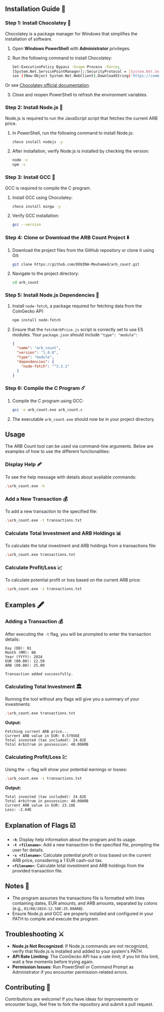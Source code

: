 ## Installation Guide 📰

### Step 1: Install Chocolatey 🍫

Chocolatey is a package manager for Windows that simplifies the installation of software.

1. Open **Windows PowerShell** with **Administrator** privileges.
2. Run the following command to install Chocolatey:

   ```bash
   Set-ExecutionPolicy Bypass -Scope Process -Force; 
   [System.Net.ServicePointManager]::SecurityProtocol = [System.Net.ServicePointManager]::SecurityProtocol -bor 3072; 
   iex ((New-Object System.Net.WebClient).DownloadString('https://community.chocolatey.org/install.ps1'))
   ```

Or see  [Chocolatey official documentation]([https://link-url-here.org](https://chocolatey.org/install)).

3. Close and reopen PowerShell to refresh the environment variables.

### Step 2: Install Node.js 🌳

Node.js is required to run the JavaScript script that fetches the current ARB price.

1. In PowerShell, run the following command to install Node.js:

   ```bash
   choco install nodejs -y
   ```

2. After installation, verify Node.js is installed by checking the version:

   ```bash
   node -v
   npm -v
   ```

### Step 3: Install GCC 🧬

GCC is required to compile the C program.

1. Install GCC using Chocolatey:

   ```bash
   choco install mingw -y
   ```

2. Verify GCC installation:

   ```bash
   gcc --version
   ```

### Step 4: Clone or Download the ARB Count Project ⬇️

1. Download the project files from the GitHub repository or clone it using Git:

   ```bash
   git clone https://github.com/DOUINA-Mouhamed/arb_count.git
   ```

2. Navigate to the project directory:

   ```bash
   cd arb_count
   ```

### Step 5: Install Node.js Dependencies 🧵

1. Install `node-fetch`, a package required for fetching data from the CoinGecko API:

   ```bash
   npm install node-fetch
   ```

2. Ensure that the `fetchArbPrice.js` script is correctly set to use ES modules. Your `package.json` should include `"type": "module"`:

   ```json
   {
     "name": "arb_count",
     "version": "1.0.0",
     "type": "module",
     "dependencies": {
       "node-fetch": "^3.3.1"
     }
   }
   ```

### Step 6: Compile the C Program ☄️

1. Compile the C program using GCC:

   ```bash
   gcc -o arb_count.exe arb_count.c
   ```

2. The executable `arb_count.exe` should now be in your project directory.

## Usage

The ARB Count tool can be used via command-line arguments. Below are examples of how to use the different functionalities:

### Display Help 🩹

To see the help message with details about available commands:

```bash
.\arb_count.exe -h
```

### Add a New Transaction 💰

To add a new transaction to the specified file:

```bash
.\arb_count.exe -t transactions.txt
```

### Calculate Total Investment and ARB Holdings 📊

To calculate the total investment and ARB holdings from a transactions file:

```bash
.\arb_count.exe transactions.txt
```

### Calculate Profit/Loss 📈

To calculate potential profit or loss based on the current ARB price:

```bash
.\arb_count.exe -s transactions.txt
```

## Examples 🖋️

### Adding a Transaction 💰

After executing the `-t` flag, you will be prompted to enter the transaction details:

```plaintext
Day (DD): 01
Month (MM): 08
Year (YYYY): 2024
EUR (00.00): 12.50
ARB (00.00): 25.00

Transaction added successfully.
```

### Calculating Total Investment 🏛️

Running the tool without any flags will give you a summary of your investments:

```bash
.\arb_count.exe transactions.txt
```

**Output:**

```plaintext
Fetching current ARB price...
Current ARB value in EUR: 0.57956E
Total invested (tax included): 24.82E
Total Arbitrum in possession: 40.00ARB
```

### Calculating Profit/Loss 💹

Using the `-s` flag will show your potential earnings or losses:

```bash
.\arb_count.exe -s transactions.txt
```

**Output:**

```plaintext
Total invested (tax included): 24.82E
Total Arbitrum in possession: 40.00ARB
Current ARB value in EUR: 23.18E
Loss: -2.64E
```

## Explanation of Flags ☑️

- **`-h`**: Display help information about the program and its usage.
- **`-t <filename>`**: Add a new transaction to the specified file, prompting the user for details.
- **`-s <filename>`**: Calculate potential profit or loss based on the current ARB price, considering a 1 EUR cash-out tax.
- **`<filename>`**: Calculate total investment and ARB holdings from the provided transaction file.

## Notes 📔

- The program assumes the transactions file is formatted with lines containing dates, EUR amounts, and ARB amounts, separated by colons (e.g., `01/08/2024:12.50E:25.00ARB`).
- Ensure Node.js and GCC are properly installed and configured in your PATH to compile and execute the program.

## Troubleshooting ⚔️

- **Node.js Not Recognized**: If Node.js commands are not recognized, verify that Node.js is installed and added to your system's PATH.
- **API Rate Limiting**: The CoinGecko API has a rate limit; if you hit this limit, wait a few moments before trying again.
- **Permission Issues**: Run PowerShell or Command Prompt as Administrator if you encounter permission-related errors.

## Contributing 🤝

Contributions are welcome! If you have ideas for improvements or encounter bugs, feel free to fork the repository and submit a pull request.